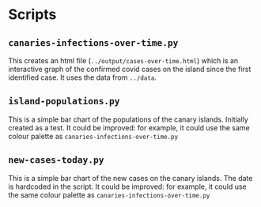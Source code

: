 # Scripts

## `canaries-infections-over-time.py`

This creates an html file (`../output/cases-over-time.html`) which is an interactive graph of the confirmed covid 
cases on the island since the first identified case. It uses the data from `../data`.

## `island-populations.py`

This is a simple bar chart of the populations of the canary islands. Initially created as a test. It could be
improved: for example, it could use the same colour palette as `canaries-infections-over-time.py`

## `new-cases-today.py`

This is a simple bar chart of the new cases on the canary islands. The date is hardcoded in the script. It could be
improved: for example, it could use the same colour palette as `canaries-infections-over-time.py`